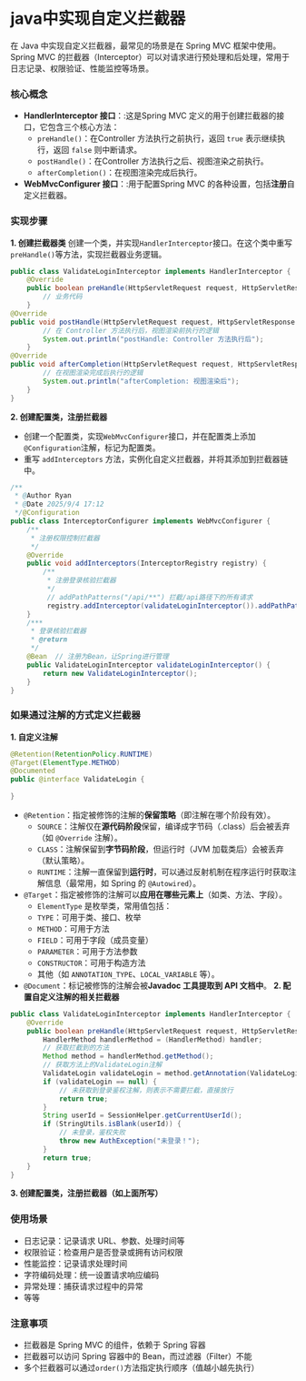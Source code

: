 # java中实现自定义拦截器
在 Java 中实现自定义拦截器，最常见的场景是在 Spring MVC 框架中使用。Spring MVC 的拦截器（Interceptor）可以对请求进行预处理和后处理，常用于日志记录、权限验证、性能监控等场景。

### 核心概念
- **HandlerInterceptor 接口**：:这是Spring MVC 定义的用于创建拦截器的接口，它包含三个核心方法：
    - `preHandle()`：在Controller 方法执行之前执行，返回 `true` 表示继续执行，返回 `false` 则中断请求。
    - `postHandle()`：在Controller 方法执行之后、视图渲染之前执行。
    - `afterCompletion()`：在视图渲染完成后执行。
- **WebMvcConfigurer 接口**：:用于配置Spring MVC 的各种设置，包括**注册**自定义拦截器。

### 实现步骤

**1. 创建拦截器类**
创建一个类，并实现`HandlerInterceptor`接口。在这个类中重写`preHandle()`等方法，实现拦截器业务逻辑。
```java
public class ValidateLoginInterceptor implements HandlerInterceptor {  
    @Override  
    public boolean preHandle(HttpServletRequest request, HttpServletResponse response, Object handler) {  
	    // 业务代码
	}
@Override  
public void postHandle(HttpServletRequest request, HttpServletResponse response, Object handler, ModelAndView modelAndView) throws Exception { 
		// 在 Controller 方法执行后，视图渲染前执行的逻辑 
		System.out.println("postHandle: Controller 方法执行后"); 
	} 
@Override 
public void afterCompletion(HttpServletRequest request, HttpServletResponse response, Object handler, Exception ex) throws Exception {  
		// 在视图渲染完成后执行的逻辑 
		System.out.println("afterCompletion: 视图渲染后");
	}
}
```

**2. 创建配置类，注册拦截器**
- 创建一个配置类，实现`WebMvcConfigurer`接口，并在配置类上添加`@Configuration`注解，标记为配置类。
- 重写 `addInterceptors` 方法，实例化自定义拦截器，并将其添加到拦截器链中。
```java
/**  
 * @Author Ryan  
 * @Date 2025/9/4 17:12  
 */@Configuration  
public class InterceptorConfigurer implements WebMvcConfigurer {  
    /**  
     * 注册权限控制拦截器  
     */  
    @Override  
    public void addInterceptors(InterceptorRegistry registry) {  
        /**  
         * 注册登录核验拦截器  
         */  
         // addPathPatterns("/api/**") 拦截/api路径下的所有请求
         registry.addInterceptor(validateLoginInterceptor()).addPathPatterns("/api/**");  
    }  
    /***  
     * 登录核验拦截器  
     * @return  
     */  
    @Bean  // 注册为Bean，让Spring进行管理
    public ValidateLoginInterceptor validateLoginInterceptor() {  
        return new ValidateLoginInterceptor();  
    }  
}
```

### 如果通过注解的方式定义拦截器
**1. 自定义注解**
```java
@Retention(RetentionPolicy.RUNTIME)  
@Target(ElementType.METHOD)  
@Documented  
public @interface ValidateLogin {  
  
}
```
- `@Retention`：指定被修饰的注解的**保留策略**（即注解在哪个阶段有效）。
	- `SOURCE`：注解仅在**源代码阶段**保留，编译成字节码（.class）后会被丢弃（如 `@Override` 注解）。
	- `CLASS`：注解保留到**字节码阶段**，但运行时（JVM 加载类后）会被丢弃（默认策略）。
	- `RUNTIME`：注解一直保留到**运行时**，可以通过反射机制在程序运行时获取注解信息（最常用，如 Spring 的 `@Autowired`）。
- `@Target`：指定被修饰的注解可以**应用在哪些元素上**（如类、方法、字段）。
	- `ElementType` 是枚举类，常用值包括：
	- `TYPE`：可用于类、接口、枚举
	- `METHOD`：可用于方法
	- `FIELD`：可用于字段（成员变量）
	- `PARAMETER`：可用于方法参数
	- `CONSTRUCTOR`：可用于构造方法
	- 其他（如 `ANNOTATION_TYPE`、`LOCAL_VARIABLE` 等）。
- `@Document`：标记被修饰的注解会被**Javadoc 工具提取到 API 文档中**。
**2. 配置自定义注解的相关拦截器**
```java
public class ValidateLoginInterceptor implements HandlerInterceptor {  
    @Override  
    public boolean preHandle(HttpServletRequest request, HttpServletResponse response, Object handler) {  
        HandlerMethod handlerMethod = (HandlerMethod) handler;  
        // 获取拦截到的方法  
        Method method = handlerMethod.getMethod();  
        // 获取方法上的ValidateLogin注解  
        ValidateLogin validateLogin = method.getAnnotation(ValidateLogin.class);  
        if (validateLogin == null) {  
            // 未获取到登录鉴权注解，则表示不需要拦截，直接放行  
            return true;  
        }  
        String userId = SessionHelper.getCurrentUserId();  
        if (StringUtils.isBlank(userId)) {  
            // 未登录，鉴权失败  
            throw new AuthException("未登录！");  
        }  
        return true;  
    }  
}
```

**3. 创建配置类，注册拦截器（如上面所写）**


### 使用场景
- 日志记录：记录请求 URL、参数、处理时间等
- 权限验证：检查用户是否登录或拥有访问权限
- 性能监控：记录请求处理时间
- 字符编码处理：统一设置请求响应编码
- 异常处理：捕获请求过程中的异常
- 等等
### 注意事项
- 拦截器是 Spring MVC 的组件，依赖于 Spring 容器
- 拦截器可以访问 Spring 容器中的 Bean，而过滤器（Filter）不能
- 多个拦截器可以通过`order()`方法指定执行顺序（值越小越先执行）